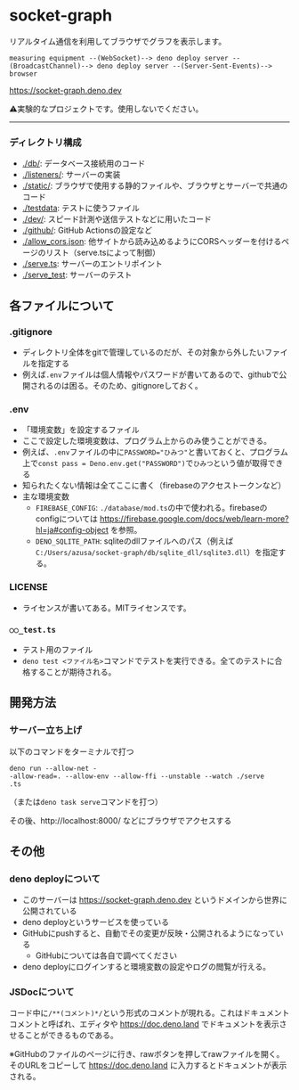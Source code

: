 # socket-graph

リアルタイム通信を利用してブラウザでグラフを表示します。

```
measuring equipment --(WebSocket)--> deno deploy server --(BroadcastChannel)--> deno deploy server --(Server-Sent-Events)--> browser
```

https://socket-graph.deno.dev

⚠️実験的なプロジェクトです。使用しないでください。

---

### ディレクトリ構成

- [./db/](./db/): データベース接続用のコード
- [./listeners/](./listeners/): サーバーの実装
- [./static/](./static/): ブラウザで使用する静的ファイルや、ブラウザとサーバーで共通のコード
- [./testdata](./testdata/): テストに使うファイル
- [./dev/](./dev/): スピード計測や送信テストなどに用いたコード
- [./github/](./github/): GitHub Actionsの設定など
- [./allow_cors.json](./allow_cors.json):
  他サイトから読み込めるようにCORSヘッダーを付けるページのリスト（serve.tsによって制御）
- [./serve.ts](serve.ts): サーバーのエントリポイント
- [./serve_test](./serve_test.ts): サーバーのテスト

## 各ファイルについて

### .gitignore

- ディレクトリ全体をgitで管理しているのだが、その対象から外したいファイルを指定する
- 例えば`.env`ファイルは個人情報やパスワードが書いてあるので、githubで公開されるのは困る。そのため、gitignoreしておく。

### .env

- 「環境変数」を設定するファイル
- ここで設定した環境変数は、プログラム上からのみ使うことができる。
- 例えば、`.env`ファイルの中に`PASSWORD="ひみつ"`と書いておくと、プログラム上で`const pass = Deno.env.get("PASSWORD")`で`ひみつ`という値が取得できる
- 知られたくない情報は全てここに書く（firebaseのアクセストークンなど）
- 主な環境変数
  - `FIREBASE_CONFIG`: `./database/mod.ts`の中で使われる。firebaseのconfigについては
    https://firebase.google.com/docs/web/learn-more?hl=ja#config-object を参照。
  - `DENO_SQLITE_PATH`:
    sqliteのdllファイルへのパス（例えば`C:/Users/azusa/socket-graph/db/sqlite_dll/sqlite3.dll`）を指定する。

### LICENSE

- ライセンスが書いてある。MITライセンスです。

### `○○_test.ts`

- テスト用のファイル
- `deno test <ファイル名>`コマンドでテストを実行できる。全てのテストに合格することが期待される。

## 開発方法

### サーバー立ち上げ

以下のコマンドをターミナルで打つ

```
deno run --allow-net -
-allow-read=. --allow-env --allow-ffi --unstable --watch ./serve
.ts
```

（または`deno task serve`コマンドを打つ）

その後、http://localhost:8000/ などにブラウザでアクセスする

## その他

### deno deployについて

- このサーバーは https://socket-graph.deno.dev というドメインから世界に公開されている
- deno deployというサービスを使っている
- GitHubにpushすると、自動でその変更が反映・公開されるようになっている
  - GitHubについては各自で調べてください
- deno deployにログインすると環境変数の設定やログの閲覧が行える。

### JSDocについて

コード中に`/**(コメント)*/`という形式のコメントが現れる。これはドキュメントコメントと呼ばれ、エディタや https://doc.deno.land
でドキュメントを表示させることができるものである。

※GitHubのファイルのページに行き、rawボタンを押してrawファイルを開く。そのURLをコピーして https://doc.deno.land
に入力するとドキュメントが表示される。
